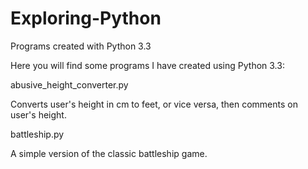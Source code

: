 Exploring-Python
================

Programs created with Python 3.3

Here you will find some programs I have created using Python 3.3:



abusive_height_converter.py

Converts user's height in cm to feet, or vice versa, then comments on user's height.


battleship.py 

A simple version of the classic battleship game.
